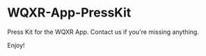 WQXR-App-PressKit
=================

Press Kit for the WQXR App.
Contact us if you're missing anything. 

Enjoy!
